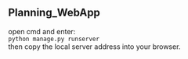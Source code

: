 ## Planning_WebApp
open cmd and enter:\
`python manage.py runserver`\
then copy the local server address into your browser.
